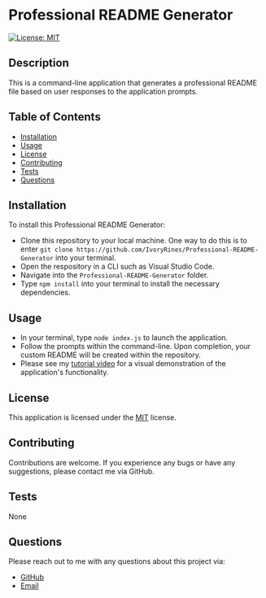   # Professional README Generator
  [![License: MIT](https://img.shields.io/badge/License-MIT-yellow.svg)](https://opensource.org/licenses/MIT)
  
  ## Description 
  This is a command-line application that generates a professional README file based on user responses to the application prompts.

  ## Table of Contents
  - [Installation](#installation)
  - [Usage](#usage)
  - [License](#license)
  - [Contributing](#contributing)
  - [Tests](#tests)
  - [Questions](#questions)

  ## Installation
  To install this Professional README Generator:
  - Clone this repository to your local machine. One way to do this is to enter `git clone https://github.com/IvoryRines/Professional-README-Generator` into your terminal.
  - Open the respository in a CLI such as Visual Studio Code.
  - Navigate into the `Professional-README-Generator` folder.
  - Type `npm install` into your terminal to install the necessary dependencies.

  ## Usage
  - In your terminal, type `node index.js` to launch the application. 
  - Follow the prompts within the command-line. Upon completion, your custom README will be created within the repository. 
  - Please see my [tutorial video](https://drive.google.com/file/d/1a2DE2J5oyhY5WMKJnSRJ8LZFPBVehS4o/view?usp=sharing) for a visual demonstration of the application's functionality.

  ## License
  This application is licensed under the  [MIT](https://opensource.org/licenses/MIT) license.

  ## Contributing
  Contributions are welcome. If you experience any bugs or have any suggestions, please contact me via GitHub.

  ## Tests
  None

  ## Questions
  Please reach out to me with any questions about this project via:
  - [GitHub](https://github.com/IvoryRines) 
  - [Email](subplot_05tracer@icloud.com)